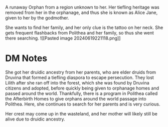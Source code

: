 A runaway Orphan from a region unknown to her. Her tiefling heritage was removed from her in the orphanage, and thus she is known as Alice Jane, given to her by the godmother. 

She wants to find her family, and her only clue is the tattoo on her neck. She gets frequent flashbacks from Polithea and her family, so thus she went there searching.
![[Pasted image 20240619221118.png]]

# DM Notes
She got her druidic ancestry from her parents, who are elder druids from Druvina that formed a tiefling diaspora to escape persecution. They lost Lilith after she ran off into the forest, which she was found by Druvina citizens and adopted, before quickly being given to orphanage homes and passed around the world. Thankfully, there is a program in Polithea called the Afterbirth Homes to give orphans around the world passage into Polithea. Here, she continues to search for her parents and is very curious.

Her crest may come up in the wasteland, and her mother will likely still be alive due to druidic ancestry.